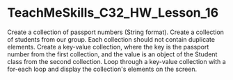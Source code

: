 # TeachMeSkills_C32_HW_Lesson_16

Create a collection of passport numbers (String format).
Create a collection of students from our group.
Each collection should not contain duplicate elements.
Create a key-value collection, where the key is the passport number from the first collection, and the value is an object of the Student class from the second collection.
Loop through a key-value collection with a for-each loop and display the collection's elements on the screen.
